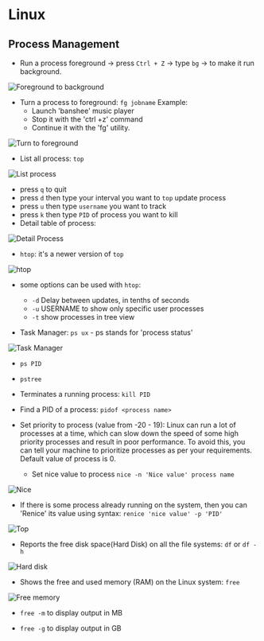 # Linux

## Process Management
- Run a process foreground -> press `Ctrl + Z` -> type `bg` -> to make it run background.

![Foreground to background](https://www.guru99.com/images/bg.jpg)

- Turn a process to foreground: `fg jobname`
  Example:
  - Launch 'banshee' music player
  - Stop it with the 'ctrl +z' command
  - Continue it with the 'fg' utility.
  
![Turn to foreground](https://www.guru99.com/images/fg.png)

- List all process: `top`

![List process](https://www.guru99.com/images/top.png)

  - press `q` to quit
  - press `d` then type your interval you want to `top` update process
  - press `u` then type `username` you want to track
  - press `k` then type `PID` of process you want to kill
  - Detail table of process:

![Detail Process](https://i.ibb.co/YRN8rRY/Screenshot-from-2020-04-03-17-52-29.png)

- `htop`: it's a newer version of `top`

![htop](https://miro.medium.com/max/1400/1*lAAYOlCkrmhYkbXLQ05Ovg.png)

  - some options can be used with `htop`:
    - `-d` Delay between updates, in tenths of seconds
    - `-u` USERNAME to show only specific user processes
    - `-t` show processes in tree view

- Task Manager: `ps ux` - ps stands for 'process status'

![Task Manager](https://www.guru99.com/images/ps.png)
  
  - `ps PID`
  - `pstree`

- Terminates a running process: `kill PID`
- Find a PID of a process: `pidof <process name>`

- Set priority to process (value from -20 - 19): Linux can run a lot of processes at a time, which can slow down the speed of some high priority processes and result in poor performance. To avoid this, you can tell your machine to prioritize processes as per your requirements. Default value of process is 0.
  - Set nice value to process `nice -n 'Nice value' process name`
  
![Nice](https://www.guru99.com/images/changing_niceness.png)
  
  - If there is some process already running on the system, then you can 'Renice' its value using syntax: `renice 'nice value' -p 'PID'`
  
![Top](https://www.guru99.com/images/renicing.png)

- Reports the free disk space(Hard Disk) on all the file systems: `df` or `df -h`

![Hard disk](https://www.guru99.com/images/df.png)

- Shows the free and used memory (RAM) on the Linux system: `free`

![Free memory](https://www.guru99.com/images/free.png)

  - `free -m` to display output in MB

  - `free -g` to display output in GB

















